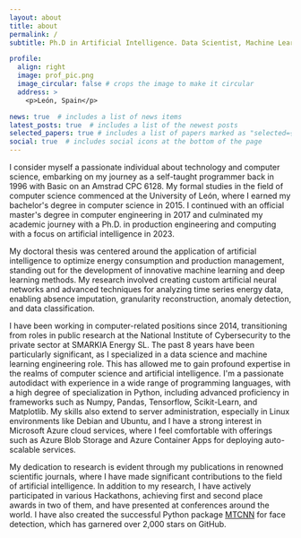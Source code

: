 ```yaml
---
layout: about
title: about
permalink: /
subtitle: Ph.D in Artificial Intelligence. Data Scientist, Machine Learning Engineer

profile:
  align: right
  image: prof_pic.png
  image_circular: false # crops the image to make it circular
  address: >
    <p>León, Spain</p>

news: true  # includes a list of news items
latest_posts: true  # includes a list of the newest posts
selected_papers: true # includes a list of papers marked as "selected={true}"
social: true  # includes social icons at the bottom of the page
---
```


I consider myself a passionate individual about technology and computer science, embarking on my journey as a self-taught programmer back in 1996 with Basic on an Amstrad CPC 6128. My formal studies in the field of computer science commenced at the University of León, where I earned my bachelor's degree in computer science in 2015. I continued with an official master's degree in computer engineering in 2017 and culminated my academic journey with a Ph.D. in production engineering and computing with a focus on artificial intelligence in 2023.

My doctoral thesis was centered around the application of artificial intelligence to optimize energy consumption and production management, standing out for the development of innovative machine learning and deep learning methods. My research involved creating custom artificial neural networks and advanced techniques for analyzing time series energy data, enabling absence imputation, granularity reconstruction, anomaly detection, and data classification.

I have been working in computer-related positions since 2014, transitioning from roles in public research at the National Institute of Cybersecurity to the private sector at SMARKIA Energy SL. The past 8 years have been particularly significant, as I specialized in a data science and machine learning engineering role. This has allowed me to gain profound expertise in the realms of computer science and artificial intelligence. I'm a passionate autodidact with experience in a wide range of programming languages, with a high degree of specialization in Python, including advanced proficiency in frameworks such as Numpy, Pandas, Tensorflow, Scikit-Learn, and Matplotlib. My skills also extend to server administration, especially in Linux environments like Debian and Ubuntu, and I have a strong interest in Microsoft Azure cloud services, where I feel comfortable with offerings such as Azure Blob Storage and Azure Container Apps for deploying auto-scalable services.

My dedication to research is evident through my publications in renowned scientific journals, where I have made significant contributions to the field of artificial intelligence. In addition to my research, I have actively participated in various Hackathons, achieving first and second place awards in two of them, and have presented at conferences around the world. I have also created the successful Python package [MTCNN](https://github.com/ipazc/mtcnn) for face detection, which has garnered over 2,000 stars on GitHub. 

